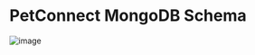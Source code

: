 # PetConnect MongoDB Schema
![image](https://github.com/AhmadTripleA/Draw.io_Graphs/assets/145459081/f92a4161-5653-4c41-929f-e91da4fa790c)
